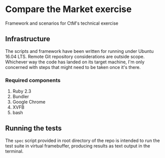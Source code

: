 # Compare the Market exercise
Framework and scenarios for CtM's technical exercise

## Infrastructure
The scripts and framework have been written for running under Ubuntu 16.04 LTS.
Remote Git repository considerations are outside scope. Whichever way the code has landed on its target machine, I'm only concerned with steps that might need to be taken once it's there.
### Required components
1. Ruby 2.3
2. Bundler
3. Google Chrome
4. XVFB
5. bash

## Running the tests
The `spec` script provided in root directory of the repo is intended to run the test suite in virtual framebuffer, producing results as text output in the terminal.
